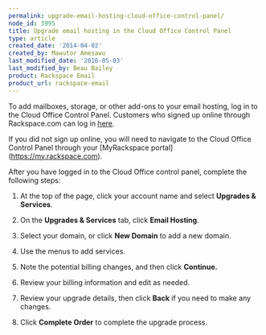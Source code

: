 ```yaml
---
permalink: upgrade-email-hosting-cloud-office-control-panel/
node_id: 3995
title: Upgrade email hosting in the Cloud Office Control Panel
type: article
created_date: '2014-04-02'
created_by: Mawutor Amesawu
last_modified_date: '2016-05-03'
last_modified_by: Beau Bailey
product: Rackspace Email
product_url: rackspace-email
---
```


To add mailboxes, storage, or other add-ons to your email hosting, log in to the Cloud Office Control Panel. Customers who signed up online through Rackspace.com can log in [here](https://cp.rackspace.com). 

If you did not sign up online, you will need to navigate to the Cloud Office Control Panel through your [MyRackspace portal] (https://my.rackspace.com).

After you have logged in to the Cloud Office control panel, complete the following steps:

1.  At the top of the page, click your account name and select **Upgrades & Services**.

2.  On the **Upgrades & Services** tab, click **Email Hosting**.

3.  Select your domain, or click **New Domain** to add a new domain.

4.  Use the menus to add services.

5.  Note the potential billing changes, and then click **Continue.**

6.  Review your billing information and edit as needed.

7.  Review your upgrade details, then click **Back** if you need to make any changes.

8.  Click **Complete Order** to complete the upgrade process.
